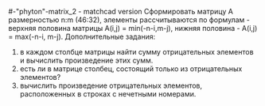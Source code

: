 #-"phyton"-matrix_2 - matchcad version
Сформировать матрицу А размерностью n:m (46:32), элементы рассчитываются по формулам - верхняя половина матрицы A(i,j) = min(-n-i,m-j), нижняя половина - A(i,j) = max(-n-i, m-j).
Дополнительные задания:
1) в каждом столбце матрицы найти сумму отрицательных элементов и вычислить произведение этих сумм.
2) есть ли в матрице столбец, состоящий только из отрицательных элементов?
3) вычислить произведение отрицательных элементов, расположенных в строках с нечетными номерами.
